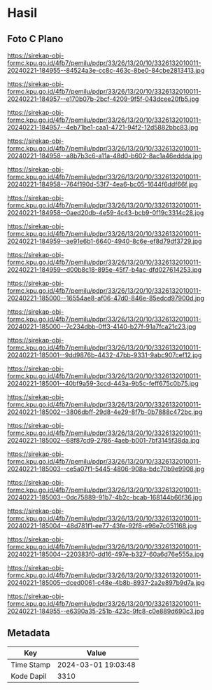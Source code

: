 # Hasil

## Foto C Plano

https://sirekap-obj-formc.kpu.go.id/4fb7/pemilu/pdpr/33/26/13/20/10/3326132010011-20240221-184955--84524a3e-cc8c-463c-8be0-84cbe2813413.jpg

https://sirekap-obj-formc.kpu.go.id/4fb7/pemilu/pdpr/33/26/13/20/10/3326132010011-20240221-184957--e170b07b-2bcf-4209-9f5f-043dcee20fb5.jpg

https://sirekap-obj-formc.kpu.go.id/4fb7/pemilu/pdpr/33/26/13/20/10/3326132010011-20240221-184957--4eb71be1-caa1-4721-94f2-12d5882bbc83.jpg

https://sirekap-obj-formc.kpu.go.id/4fb7/pemilu/pdpr/33/26/13/20/10/3326132010011-20240221-184958--a8b7b3c6-a11a-48d0-b602-8ac1a46eddda.jpg

https://sirekap-obj-formc.kpu.go.id/4fb7/pemilu/pdpr/33/26/13/20/10/3326132010011-20240221-184958--764f190d-53f7-4ea6-bc05-1644f6ddf66f.jpg

https://sirekap-obj-formc.kpu.go.id/4fb7/pemilu/pdpr/33/26/13/20/10/3326132010011-20240221-184958--0aed20db-4e59-4c43-bcb9-0f19c3314c28.jpg

https://sirekap-obj-formc.kpu.go.id/4fb7/pemilu/pdpr/33/26/13/20/10/3326132010011-20240221-184959--ae91e6b1-6640-4940-8c6e-ef8d79df3729.jpg

https://sirekap-obj-formc.kpu.go.id/4fb7/pemilu/pdpr/33/26/13/20/10/3326132010011-20240221-184959--d00b8c18-895e-45f7-b4ac-dfd027614253.jpg

https://sirekap-obj-formc.kpu.go.id/4fb7/pemilu/pdpr/33/26/13/20/10/3326132010011-20240221-185000--16554ae8-af06-47d0-846e-85edcd97900d.jpg

https://sirekap-obj-formc.kpu.go.id/4fb7/pemilu/pdpr/33/26/13/20/10/3326132010011-20240221-185000--7c234dbb-0ff3-4140-b27f-91a7fca21c23.jpg

https://sirekap-obj-formc.kpu.go.id/4fb7/pemilu/pdpr/33/26/13/20/10/3326132010011-20240221-185001--9dd9876b-4432-47bb-9331-9abc907cef12.jpg

https://sirekap-obj-formc.kpu.go.id/4fb7/pemilu/pdpr/33/26/13/20/10/3326132010011-20240221-185001--40bf9a59-3ccd-443a-9b5c-feff675c0b75.jpg

https://sirekap-obj-formc.kpu.go.id/4fb7/pemilu/pdpr/33/26/13/20/10/3326132010011-20240221-185002--3806dbff-29d8-4e29-8f7b-0b7888c472bc.jpg

https://sirekap-obj-formc.kpu.go.id/4fb7/pemilu/pdpr/33/26/13/20/10/3326132010011-20240221-185002--68f87cd9-2786-4aeb-b001-7bf3145f38da.jpg

https://sirekap-obj-formc.kpu.go.id/4fb7/pemilu/pdpr/33/26/13/20/10/3326132010011-20240221-185003--ce5a07f1-5445-4806-908a-bdc70b9e9908.jpg

https://sirekap-obj-formc.kpu.go.id/4fb7/pemilu/pdpr/33/26/13/20/10/3326132010011-20240221-185003--0dc75889-91b7-4b2c-bcab-168144b66f36.jpg

https://sirekap-obj-formc.kpu.go.id/4fb7/pemilu/pdpr/33/26/13/20/10/3326132010011-20240221-185004--48d781f1-ee77-43fe-92f8-e96e7c051168.jpg

https://sirekap-obj-formc.kpu.go.id/4fb7/pemilu/pdpr/33/26/13/20/10/3326132010011-20240221-185004--220383f0-dd16-497e-b327-60a6d76e555a.jpg

https://sirekap-obj-formc.kpu.go.id/4fb7/pemilu/pdpr/33/26/13/20/10/3326132010011-20240221-185005--dced0061-c48e-4b8b-8937-2a2e897b9d7a.jpg

https://sirekap-obj-formc.kpu.go.id/4fb7/pemilu/pdpr/33/26/13/20/10/3326132010011-20240221-184955--e6390a35-251b-423c-9fc8-c0e889d690c3.jpg


## Metadata

| Key        | Value               |
| ---------- | ------------------- |
| Time Stamp | 2024-03-01 19:03:48 |
| Kode Dapil | 3310                |



